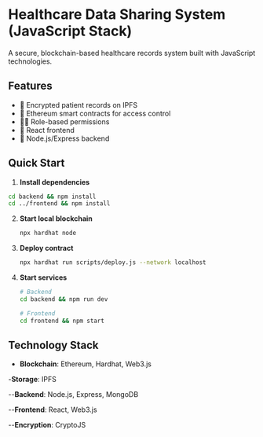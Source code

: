# Healthcare Data Sharing System (JavaScript Stack)

A secure, blockchain-based healthcare records system built with JavaScript technologies.

## Features

- 🔐 Encrypted patient records on IPFS
- 🔗 Ethereum smart contracts for access control
- 👨‍⚕️ Role-based permissions
- 📱 React frontend
- 🚀 Node.js/Express backend

## Quick Start

1. **Install dependencies**
```bash
cd backend && npm install
cd ../frontend && npm install
```
2. **Start local blockchain**
   ```bash
   npx hardhat node
   ```
3. **Deploy contract**
   ```bash
   npx hardhat run scripts/deploy.js --network localhost
   ```
4. **Start services**
   ```bash
   # Backend
   cd backend && npm run dev

   # Frontend  
   cd frontend && npm start
## Technology Stack
- **Blockchain**: Ethereum, Hardhat, Web3.js

-**Storage**: IPFS

--**Backend**: Node.js, Express, MongoDB

--**Frontend**: React, Web3.js

--**Encryption**: CryptoJS
